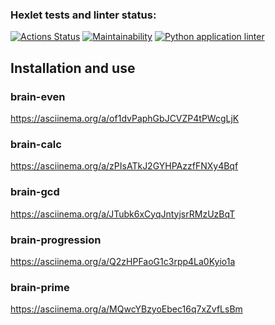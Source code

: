 ### Hexlet tests and linter status:
[![Actions Status](https://github.com/takeitawaytu/python-project-lvl1/workflows/hexlet-check/badge.svg)](https://github.com/takeitawaytu/python-project-lvl1/actions)
[![Maintainability](https://api.codeclimate.com/v1/badges/a99a88d28ad37a79dbf6/maintainability)](https://codeclimate.com/github/codeclimate/codeclimate/maintainability)
[![Python application linter](https://github.com/takeitawaytu/python-project-lvl1/actions/workflows/python-app-lint.yml/badge.svg?branch=main)](https://github.com/takeitawaytu/python-project-lvl1/actions/workflows/python-app-lint.yml)

## Installation and use

### brain-even

https://asciinema.org/a/of1dvPaphGbJCVZP4tPWcgLjK

### brain-calc

https://asciinema.org/a/zPIsATkJ2GYHPAzzfFNXy4Bqf

### brain-gcd

https://asciinema.org/a/JTubk6xCyqJntyjsrRMzUzBqT

### brain-progression

https://asciinema.org/a/Q2zHPFaoG1c3rpp4La0Kyio1a

### brain-prime

https://asciinema.org/a/MQwcYBzyoEbec16q7xZvfLsBm